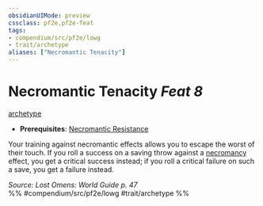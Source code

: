 ```yaml
---
obsidianUIMode: preview
cssclass: pf2e,pf2e-feat
tags:
- compendium/src/pf2e/lowg
- trait/archetype
aliases: ["Necromantic Tenacity"]
---
```

# Necromantic Tenacity  *Feat 8*  
[archetype](/rules/traits/archetype.md)  

- **Prerequisites**: [Necromantic Resistance](/compendium/feats/necromantic-resistance-lowg.md)

Your training against necromantic effects allows you to escape the worst of their touch. If you roll a success on a saving throw against a [necromancy](/rules/traits/necromancy.md) effect, you get a critical success instead; if you roll a critical failure on such a save, you get a failure instead.

*Source: Lost Omens: World Guide p. 47*  
%% #compendium/src/pf2e/lowg #trait/archetype %%